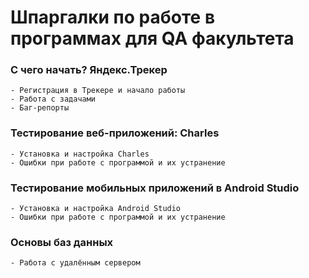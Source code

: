 # Шпаргалки по работе в программах для QA факультета
### С чего начать? Яндекс.Трекер
    - Регистрация в Трекере и начало работы
    - Работа с задачами
    - Баг-репорты
### Тестирование веб-приложений: Charles
    - Установка и настройка Charles
    - Ошибки при работе с программой и их устранение
### Тестирование мобильных приложений в Android Studio
    - Установка и настройка Android Studio
    - Ошибки при работе с программой и их устранение
### Основы баз данных
    - Работа с удалённым сервером
